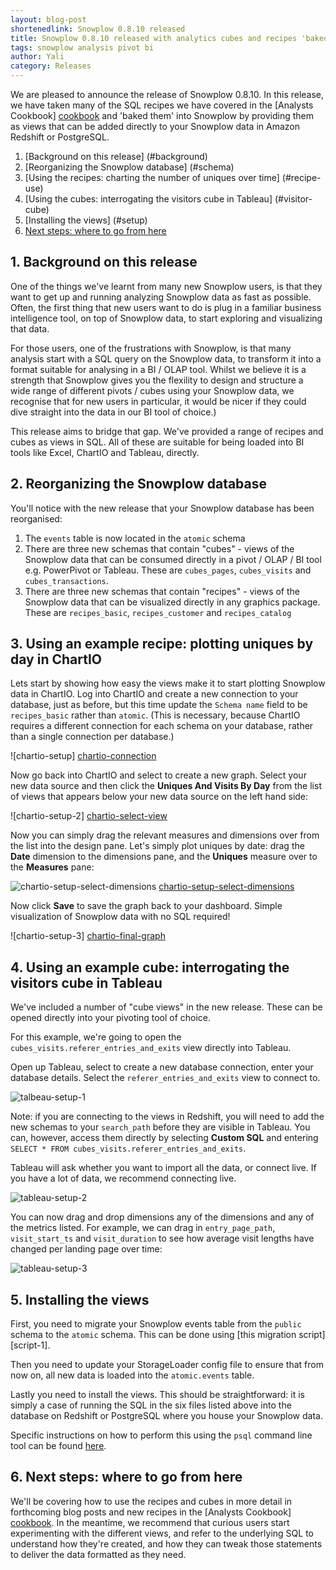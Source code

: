 ```yaml
---
layout: blog-post
shortenedlink: Snowplow 0.8.10 released
title: Snowplow 0.8.10 released with analytics cubes and recipes 'baked in'
tags: snowplow analysis pivot bi
author: Yali
category: Releases
---
```


We are pleased to announce the release of Snowplow 0.8.10. In this release, we have taken many of the SQL recipes we have covered in the [Analysts Cookbook] [cookbook] and 'baked them' into Snowplow by providing them as views that can be added directly to your Snowplow data in Amazon Redshift or PostgreSQL.

1. [Background on this release] (#background)
2. [Reorganizing the Snowplow database] (#schema)
3. [Using the recipes: charting the number of uniques over time] (#recipe-use)
4. [Using the cubes: interrogating the visitors cube in Tableau] (#visitor-cube)
5. [Installing the views] (#setup)
6. [Next steps: where to go from here](#next-steps)

<a name="background"><h2>1. Background on this release</h2></a>

One of the things we've learnt from many new Snowplow users, is that they want to get up and running analyzing Snowplow data as fast as possible. Often, the first thing that new users want to do is plug in a familiar business intelligence tool, on top of Snowplow data, to start exploring and visualizing that data.

For those users, one of the frustrations with Snowplow, is that many analysis start with a SQL query on the Snowplow data, to transform it into a format suitable for analysing in a BI / OLAP tool. Whilst we believe it is a strength that Snowplow gives you the flexility to design and structure a wide range of different pivots / cubes using your Snowplow data, we recognise that for new users in particular, it would be nicer if they could dive straight into the data in our BI tool of choice.)

This release aims to bridge that gap. We've provided a range of recipes and cubes as views in SQL. All of these are suitable for being loaded into BI tools like Excel, ChartIO and Tableau, directly.

<!--more-->

<a name="schema"><h2>2. Reorganizing the Snowplow database</h2></a>

You'll notice with the new release that your Snowplow database has been reorganised:

1. The `events` table is now located in the `atomic` schema
2. There are three new schemas that contain "cubes" - views of the Snowplow data that can be consumed directly in a pivot / OLAP / BI tool e.g. PowerPivot or Tableau. These are `cubes_pages`, `cubes_visits` and `cubes_transactions`.
3. There are three new schemas that contain "recipes" - views of the Snowplow data that can be visualized directly in any graphics package. These are `recipes_basic`, `recipes_customer` and `recipes_catalog`  


<a name="recipe-use"><h2>3. Using an example recipe: plotting uniques by day in ChartIO</h2></a>

Lets start by showing how easy the views make it to start plotting Snowplow data in ChartIO. Log into ChartIO and create a new connection to your database, just as before, but this time update the `Schema name` field to be `recipes_basic` rather than `atomic`. (This is necessary, because ChartIO requires a different connection for each schema on your database, rather than a single connection per database.)

![chartio-setup] [chartio-connection]

Now go back into ChartIO and select to create a new graph. Select your new data source and then click the **Uniques And Visits By Day** from the list of views that appears below your new data source on the left hand side:

![chartio-setup-2] [chartio-select-view]

Now you can simply drag the relevant measures and dimensions over from the list into the design pane. Let's simply plot uniques by date: drag the **Date** dimension to the dimensions pane, and the **Uniques** measure over to the **Measures** pane:

![chartio-setup-select-dimensions] [chartio-setup-select-dimensions]

Now click **Save** to save the graph back to your dashboard. Simple visualization of Snowplow data with no SQL required!

![chartio-setup-3] [chartio-final-graph]

<a name="visitor-cube"><h2>4. Using an example cube: interrogating the visitors cube in Tableau</h2></a>

We've included a number of "cube views" in the new release. These can be opened directly into your pivoting tool of choice.

For this example, we're going to open the `cubes_visits.referer_entries_and_exits` view directly into Tableau.

Open up Tableau, select to create a new database connection, enter your database details. Select the `referer_entries_and_exits` view to connect to. 

![talbeau-setup-1][tableau-1]

Note: if you are connecting to the views in Redshift, you will need to add the new schemas to your `search_path` before they are visible in Tableau. You can, however, access them directly by selecting **Custom SQL** and entering `SELECT * FROM cubes_visits.referer_entries_and_exits`.

Tableau will ask whether you want to import all the data, or connect live. If you have a lot of data, we recommend connecting live.

![tableau-setup-2][tableau-2]

You can now drag and drop dimensions any of the dimensions and any of the metrics listed. For example, we can drag in `entry_page_path`, `visit_start_ts` and `visit_duration` to see how average visit lengths have changed per landing page over time:

![tableau-setup-3][tableau-3]

<a name="setup"><h2>5. Installing the views</h2></a>

First, you need to migrate your Snowplow events table from the `public` schema to the `atomic` schema. This can be done using [this migration script] [script-1].

Then you need to update your StorageLoader config file to ensure that from now on, all new data is loaded into the `atomic.events` table.

Lastly you need to install the views. This should be straightforward: it is simply a case of running the SQL in the six files listed above into the database on Redshift or PostgreSQL where you house your Snowplow data. 

Specific instructions on how to perform this using the `psql` command line tool can be found [here][setup-views].


<a name="next-steps"><h2>6. Next steps: where to go from here</h2></a>

We'll be covering how to use the recipes and cubes in more detail in forthcoming blog posts and new recipes in the [Analysts Cookbook] [cookbook]. In the meantime, we recommend that curious users start experimenting with the different views, and refer to the underlying SQL to understand how they're created, and how they can tweak those statements to deliver the data formatted as they need.

[cookbook]: http://snowplowanalytics.com/analytics/index.html
[recipes-basic]: https://github.com/snowplow/snowplow/blob/feature/recipe-views/5-analytics/postgresql/recipes/recipes-basic.sql
[recipes-customer]: https://github.com/snowplow/snowplow/blob/feature/recipe-views/5-analytics/postgresql/recipes/recipes-customers.sql
[recipes-catalog]: https://github.com/snowplow/snowplow/blob/feature/recipe-views/5-analytics/postgresql/recipes/recipes-catalog.sql

[basic-recipes]: /analytics/basic-recipes.html
[customer-recipes]: http://snowplowanalytics.com/analytics/customer-analytics/overview.html
[catalog-recipes]: http://snowplowanalytics.com/analytics/catalog-analytics/overview.html
[catalog-analytics]: http://snowplowanalytics.com/analytics/catalog-analytics/overview.html

[cube-visits]: https://github.com/snowplow/snowplow/blob/feature/recipe-views/5-analytics/postgresql/cubes/cube-visits.sql
[cube-transactions]: https://github.com/snowplow/snowplow/blob/feature/recipe-views/5-analytics/postgresql/cubes/cube-transactions.sql
[cube-pages]: https://github.com/snowplow/snowplow/blob/feature/recipe-views/5-analytics/postgresql/cubes/cube-pages.sql

[setup-views]: https://github.com/snowplow/snowplow/wiki/Setting-up-the-prebuilt-views-in-Redshift-and-PostgreSQL
[chartio-connection]: /static/img/blog/2013/10/chartio-connection.png
[chartio-select-view]: /static/img/blog/2013/10/chartio-2.png
[chartio-setup-select-dimensions]: /static/img/blog/2013/10/chartio-select-dimensions.png
[chartio-final-graph]: /static/img/blog/2013/10/chartio-final-graph.png

[tableau-1]: /static/img/blog/2013/10/tableau-connection.JPG
[tableau-2]: /static/img/blog/2013/10/tableau-1.JPG
[tableau-3]: /static/img/blog/2013/10/tableau-visualization.JPG